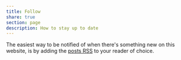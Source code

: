 ```yaml
---
title: Follow
share: true
section: page
description: How to stay up to date
---
```


The easiest way to be notified of when there's something new on this website, is by adding the [posts RSS](https://zinzy.website/posts/index.xml) to your reader of choice.